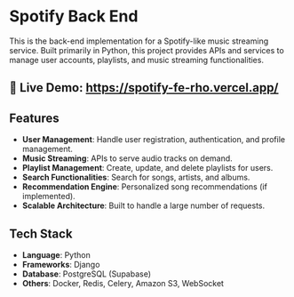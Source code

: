 # Spotify Back End

This is the back-end implementation for a Spotify-like music streaming service. Built primarily in Python, this project provides APIs and services to manage user accounts, playlists, and music streaming functionalities.

## 🔗 Live Demo: https://spotify-fe-rho.vercel.app/

## Features

- **User Management**: Handle user registration, authentication, and profile management.
- **Music Streaming**: APIs to serve audio tracks on demand.
- **Playlist Management**: Create, update, and delete playlists for users.
- **Search Functionalities**: Search for songs, artists, and albums.
- **Recommendation Engine**: Personalized song recommendations (if implemented).
- **Scalable Architecture**: Built to handle a large number of requests.

## Tech Stack

- **Language**: Python
- **Frameworks**: Django
- **Database**: PostgreSQL (Supabase)
- **Others**:  Docker, Redis, Celery, Amazon S3, WebSocket
